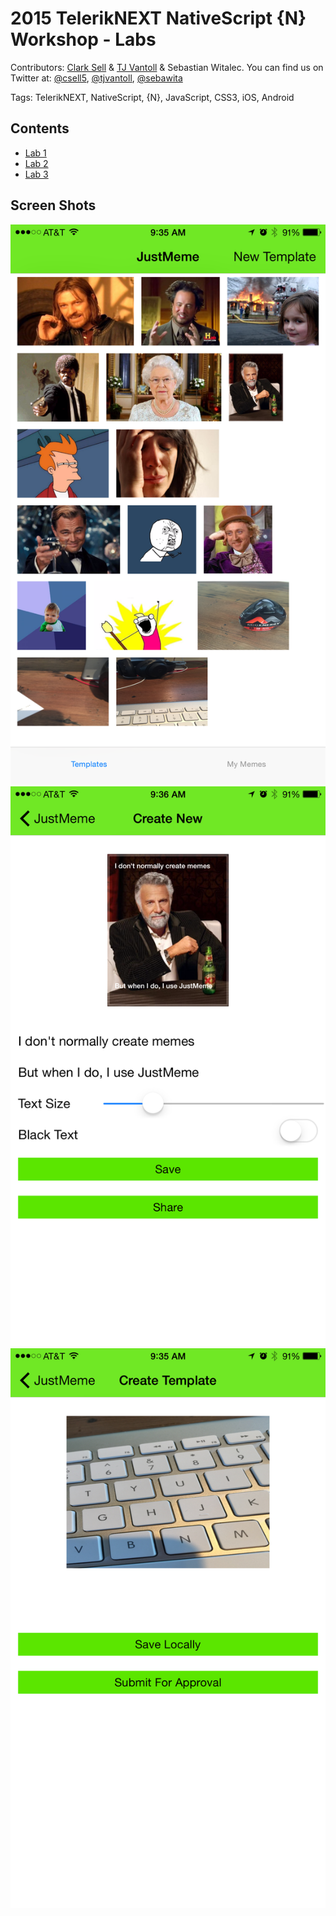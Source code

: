 # 2015 TelerikNEXT NativeScript {N} Workshop - Labs

Contributors: [Clark Sell](http://csell.net) & [TJ Vantoll](http://tjvantoll.com/) & Sebastian Witalec. You can find us on Twitter at: [@csell5](https://twitter.com/csell5), [@tjvantoll](https://twitter.com/tjvantoll), [@sebawita](https://twitter.com/sebawita)

Tags: TelerikNEXT, NativeScript, {N}, JavaScript, CSS3, iOS, Android

## Contents

* [Lab 1](Lab-1/readme.md)
* [Lab 2](Lab-2/readme.md)
* [Lab 3](Lab-3/readme.md)

## Screen Shots

![](SS-1.png)
![](SS-2.png)
![](SS-3.png)